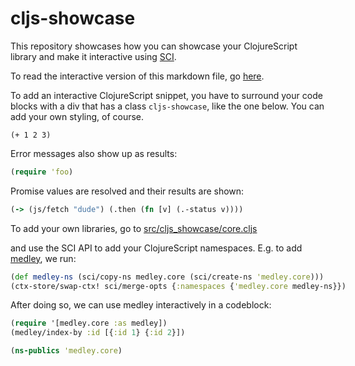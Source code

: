 # cljs-showcase

This repository showcases how you can showcase your ClojureScript library and
make it interactive using [SCI](https://github.com/babashka/sci).

To read the interactive version of this markdown file, go [here](https://borkdude.github.io/cljs-showcase).

To add an interactive ClojureScript snippet, you have to surround your code
blocks with a div that has a class `cljs-showcase`, like the one below. You can
add your own styling, of course.

<div style="width: 600px;" class="cljs-showcase">

    (+ 1 2 3)

</div>

Error messages also show up as results:

<div style="width: 600px;" class="cljs-showcase">

``` clojure
(require 'foo)
```

</div>

Promise values are resolved and their results are shown:

<div style="width: 600px;" class="cljs-showcase">

``` clojure
(-> (js/fetch "dude") (.then (fn [v] (.-status v))))
```

</div>

To add your own libraries, go to [src/cljs_showcase/core.cljs](https://github.com/borkdude/cljs-showcase/blob/main/src/cljs_showcase/core.cljs)

and use the SCI API to add your ClojureScript namespaces. E.g. to add [medley](https://github.com/weavejester/medley), we run:

<div style="width: 600px;" class="cljs-showcase" data-cljs-showcase-no-editable="true" data-cljs-showcase-no-eval="true">

``` clojure
(def medley-ns (sci/copy-ns medley.core (sci/create-ns 'medley.core)))
(ctx-store/swap-ctx! sci/merge-opts {:namespaces {'medley.core medley-ns}})
```

</div>

After doing so, we can use medley interactively in a codeblock:

<div style="width: 600px;" class="cljs-showcase">

``` clojure
(require '[medley.core :as medley])
(medley/index-by :id [{:id 1} {:id 2}])
```

</div>

<div style="width: 600px;" class="cljs-showcase">

``` clojure
(ns-publics 'medley.core)
```

</div>

<script src="js/main.js" type="application/javascript"></script>
